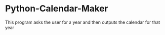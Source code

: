 # Python-Calendar-Maker
This program asks the user for a year and then outputs the calendar for that year

